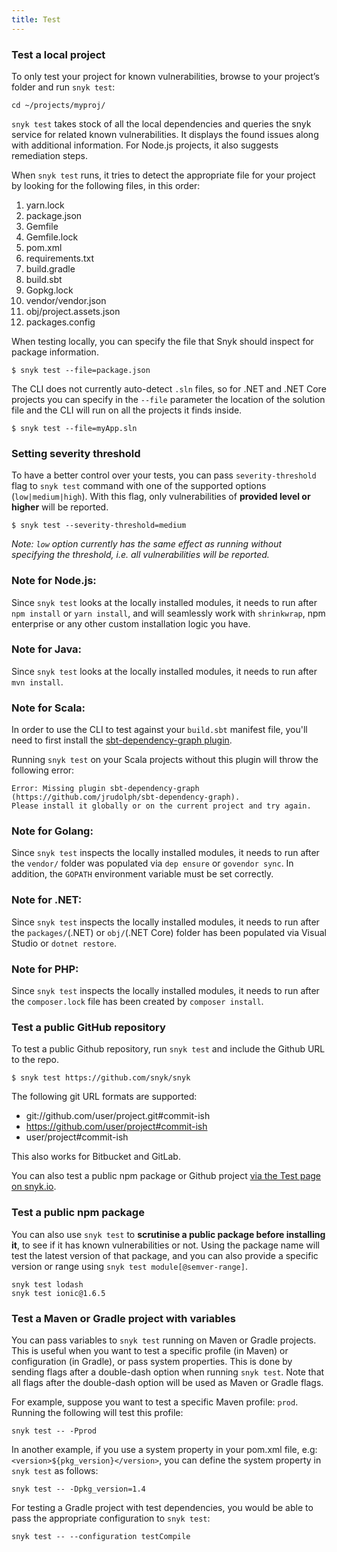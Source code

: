 ```yaml
---
title: Test
---
```

### Test a local project
To only test your project for known vulnerabilities, browse to your project’s folder and run `snyk test`:

```console
cd ~/projects/myproj/
```

`snyk test` takes stock of all the local dependencies and queries the snyk service for related known vulnerabilities. It displays the found issues along with additional information. For Node.js projects, it also suggests remediation steps.

When `snyk test` runs, it tries to detect the appropriate file for your project by looking for the following files, in this order:

  1. yarn.lock
  1. package.json
  1. Gemfile
  1. Gemfile.lock
  1. pom.xml
  1. requirements.txt
  1. build.gradle
  1. build.sbt
  1. Gopkg.lock
  1. vendor/vendor.json
  1. obj/project.assets.json
  1. packages.config


When testing locally, you can specify the file that Snyk should inspect for package information.

```console
$ snyk test --file=package.json
```

The CLI does not currently auto-detect `.sln` files, so for .NET and .NET Core projects you can specify in the `--file` parameter the location of the solution file and the CLI will run on all the projects it finds inside.

```console
$ snyk test --file=myApp.sln
```

### Setting severity threshold
To have a better control over your tests, you can pass `severity-threshold` flag to `snyk test` command with one of the supported options (`low|medium|high`). With this flag, only vulnerabilities of **provided level or higher** will be reported.

```console
$ snyk test --severity-threshold=medium
```

_Note: `low` option currently has the same effect as running without specifying the threshold, i.e. all vulnerabilities will be reported._

### Note for Node.js:
Since `snyk test` looks at the locally installed modules, it needs to run after `npm install` or `yarn install`, and will seamlessly work with `shrinkwrap`, npm enterprise or any other custom installation logic you have.

### Note for Java:
Since `snyk test` looks at the locally installed modules, it needs to run after `mvn install`.

### Note for Scala:
In order to use the CLI to test against your `build.sbt` manifest file, you'll need to first install the <a href="https://github.com/jrudolph/sbt-dependency-graph">sbt-dependency-graph plugin</a>.

Running `snyk test` on your Scala projects without this plugin will throw the following error:

```console
Error: Missing plugin sbt-dependency-graph (https://github.com/jrudolph/sbt-dependency-graph).
Please install it globally or on the current project and try again.
```

### Note for Golang:
Since `snyk test` inspects the locally installed modules, it needs to run after the `vendor/` folder was populated via `dep ensure` or `govendor sync`. In addition, the `GOPATH` environment variable must be set correctly.

### Note for .NET:
Since `snyk test` inspects the locally installed modules, it needs to run after the `packages/`(.NET) or `obj/`(.NET Core) folder has been populated via Visual Studio or `dotnet restore`.

### Note for PHP:
Since `snyk test` inspects the locally installed modules, it needs to run after the `composer.lock` file has been created by `composer install`.

### Test a public GitHub repository
To test a public Github repository, run `snyk test` and include the Github URL to the repo.

```console
$ snyk test https://github.com/snyk/snyk
```
The following git URL formats are supported:

  - git://github.com/user/project.git#commit-ish
  - https://github.com/user/project#commit-ish
  - user/project#commit-ish

This also works for Bitbucket and GitLab.

You can also test a public npm package or Github project [via the Test page on snyk.io](https://snyk.io/test/).

### Test a public npm package
You can also use `snyk test` to **scrutinise a public package before installing it**, to see if it has known vulnerabilities or not. Using the package name will test the latest version of that package, and you can also provide a specific version or range using `snyk test module[@semver-range]`.

```console
snyk test lodash
snyk test ionic@1.6.5
```

### Test a Maven or Gradle project with variables
You can pass variables to `snyk test` running on Maven or Gradle projects. This is useful when you want to test a specific profile (in Maven) or configuration (in Gradle), or pass system properties. This is done by sending flags after a double-dash option when running `snyk test`. Note that all flags after the double-dash option will be used as Maven or Gradle flags.

For example, suppose you want to test a specific Maven profile: `prod`. Running the following will test this profile:
```console
snyk test -- -Pprod
```
In another example, if you use a system property in your pom.xml file, e.g: `<version>${pkg_version}</version>`, you can define the system property in `snyk test` as follows:
```console
snyk test -- -Dpkg_version=1.4
```
For testing a Gradle project with test dependencies, you would be able to pass the appropriate configuration to `snyk test`:
```console
snyk test -- --configuration testCompile
```
